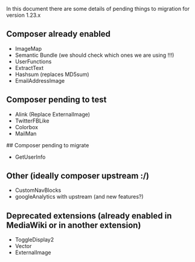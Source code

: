 In this document there are some details of pending things to migration for version 1.23.x

## Composer already enabled

* ImageMap
* Semantic Bundle (we should check which ones we are using !!!)
* UserFunctions
* ExtractText
* Hashsum (replaces MD5sum)
* EmailAddressImage

## Composer pending to test

* Alink (Replace ExternalImage)
* TwitterFBLike
* Colorbox
* MailMan

## Composer pending to migrate

* GetUserInfo
 
## Other (ideally composer upstream :/)
* CustomNavBlocks
* googleAnalytics with upstream (and new features?)

## Deprecated extensions (already enabled in MediaWiki or in another extension)

* ToggleDisplay2
* Vector
* ExternalImage

